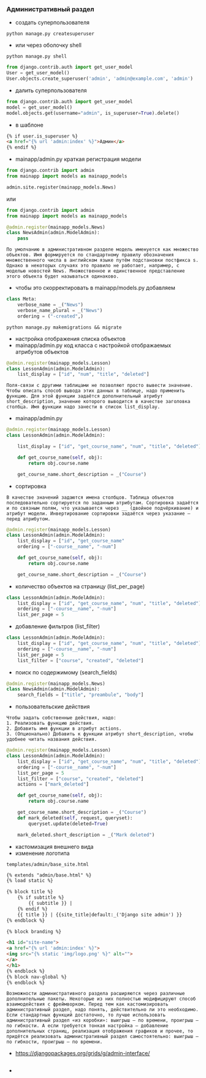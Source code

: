 ### Административный раздел

* создать суперпользователя
```
python manage.py createsuperuser
```
* или через оболочку shell
```
python manage.py shell
```
```python
from django.contrib.auth import get_user_model
User = get_user_model()
User.objects.create_superuser('admin', 'admin@example.com', 'admin')
```
* далить суперпользователя
```python
from django.contrib.auth import get_user_model
model = get_user_model()
model.objects.get(username="admin", is_superuser=True).delete()
```
* в шаблоне
```html
{% if user.is_superuser %}
<a href="{% url 'admin:index' %}">Админ</a>
{% endif %}
```
* mainapp/admin.py краткая регистрация модели
```python
from django.contrib import admin
from mainapp import models as mainapp_models

admin.site.register(mainapp_models.News)
```
или
```python
from django.contrib import admin
from mainapp import models as mainapp_models

@admin.register(mainapp_models.News)
class NewsAdmin(admin.ModelAdmin):
	pass
```
```
По умолчанию в административном разделе модель именуется как множество объектов. Имя формируется по стандартному правилу обозначения множественного числа в английском языке путём подстановки постфикса s. Однако в некоторых случаях это правило не работает, например, с моделью новостей News. Множественное и единственное представление этого объекта будет называться одинаково.
```
* чтобы это скорректировать в mainapp/models.py добавляем
```python
class Meta:
	verbose_name = _("News")
	verbose_name_plural = _("News")
	ordering = ("-created",)
```
```
python manage.py makemigrations && migrate
```
* настройка отображения списка объектов
* mainapp/admin.py код класса с настройкой отображаемых атрибутов объектов
```python
@admin.register(mainapp_models.Lesson)
class LessonAdmin(admin.ModelAdmin):
	list_display = ["id", "num", "title", "deleted"]
```
```
Поля-связи с другими таблицами не позволяют просто вывести значение. Чтобы описать способ вывода этих данных в таблице, надо применить функцию. Для этой функции задаётся дополнительный атрибут short_description, значение которого выводится в качестве заголовка столбца. Имя функции надо занести в список list_display.
```
* mainapp/admin.py
```python
@admin.register(mainapp_models.Lesson)
class LessonAdmin(admin.ModelAdmin):

	list_display = ["id", "get_course_name", "num", "title", "deleted"]

	def get_course_name(self, obj):
		return obj.course.name

	get_course_name.short_description = _("Course")
```
* cортировка
```
В качестве значений задаются имена столбцов. Таблица объектов последовательно сортируется по заданным атрибутам. Сортировка задаётся и по связным полям, что указывается через __ (двойное подчёркивание) и атрибут модели. Инвертирование сортировки задаётся через указание — перед атрибутом.
```
```python
@admin.register(mainapp_models.Lesson)
class LessonAdmin(admin.ModelAdmin):
	list_display = ["id", "get_course_name"
	ordering = ["-course__name", "-num"]

	def get_course_name(self, obj):
		return obj.course.name

	get_course_name.short_description = _("Course")
```
* количество объектов на страницу (list_per_page)
```python
class LessonAdmin(admin.ModelAdmin):
	list_display = ["id", "get_course_name", "num", "title", "deleted"]
	ordering = ["-course__name", "-num"]
	list_per_page = 5
```
* добавление фильтров (list_filter)
```python
class LessonAdmin(admin.ModelAdmin):
	list_display = ["id", "get_course_name", "num", "title", "deleted"]
	ordering = ["-course__name", "-num"]
	list_per_page = 5
	list_filter = ["course", "created", "deleted"]
```
* поиск по содержимому (search_fields)
```python
@admin.register(mainapp_models.News)
class NewsAdmin(admin.ModelAdmin):
	search_fields = ["title", "preambule", "body"]
```
* пользовательские действия
```
Чтобы задать собственные действия, надо:
1. Реализовать функцию действия.
2. Добавить имя функции в атрибут actions.
3. (Опционально) Добавить к функции атрибут short_description, чтобы удобнее читать названия действия.
```
```python
@admin.register(mainapp_models.Lesson)
class LessonAdmin(admin.ModelAdmin):
	list_display = ["id", "get_course_name", "num", "title", "deleted"]
	ordering = ["-course__name", "-num"]
	list_per_page = 5
	list_filter = ["course", "created", "deleted"]
	actions = ["mark_deleted"]

	def get_course_name(self, obj):
		return obj.course.name

	get_course_name.short_description = _("Course")
	def mark_deleted(self, request, queryset):
		queryset.update(deleted=True)

	mark_deleted.short_description = _("Mark deleted")
```
* кастомизация внешнего вида
* изменение логотипа
```
templates/admin/base_site.html
```
```html
{% extends "admin/base.html" %}
{% load static %}

{% block title %}
	{% if subtitle %}
		{{ subtitle }} | 
	{% endif %} 
	{{ title }} | {{site_title|default:_('Django site admin') }}
{% endblock %}

{% block branding %}

<h1 id="site-name">
<a href="{% url 'admin:index' %}">
<img src="{% static 'img/logo.png' %}" alt="">
</a>
</h1>
{% endblock %}
{% block nav-global %}
{% endblock %}
```
```
Возможности административного раздела расширяются через различные дополнительные пакеты. Некоторые из них полностью модифицируют способ взаимодействия с фреймворком. Перед тем как кастомизировать административный раздел, надо понять, действительно ли это необходимо. Если стандартных функций достаточно, то лучше использовать административный раздел «из коробки»: выигрыш — по времени, проигрыш — по гибкости. А если требуется тонкая настройка — добавление дополнительных страниц, реализация отображения графиков и прочее, то придётся реализовать aдминистративный раздел самостоятельно: выигрыш — по гибкости, проигрыш — по времени.
```
* https://djangopackages.org/grids/g/admin-interface/
```

```
*
```

```
